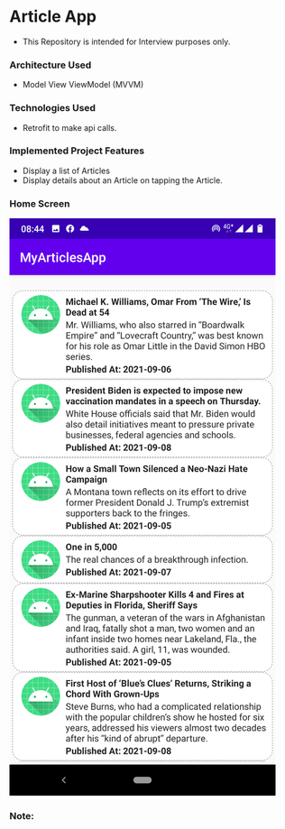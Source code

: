 
# Article App

- This Repository is intended for Interview purposes only.

### Architecture Used
- Model View ViewModel (MVVM)

### Technologies Used
- Retrofit to make api calls.

### Implemented Project Features
- Display a list of Articles
- Display details about an Article on tapping the Article.

### Home Screen

![List Articles](/images/repos.png)

### Note: